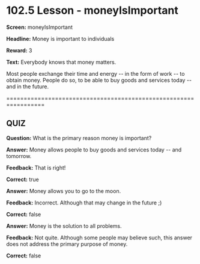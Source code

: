 # 102.5 Lesson - moneyIsImportant

**Screen:** moneyIsImportant

**Headline:** Money is important to individuals

**Reward:** 3

**Text:** Everybody knows that money matters.


Most people exchange their time and energy -- in the form of work -- to obtain money. People do so, to be able to buy goods and services today -- and in the future.


=================================================================

## QUIZ

**Question:** What is the primary reason money is important?


**Answer:** Money allows people to buy goods and services today -- and tomorrow.

**Feedback:** That is right!

**Correct:** true

**Answer:** Money allows you to go to the moon.

**Feedback:** Incorrect. Although that may change in the future ;)

**Correct:** false

**Answer:** Money is the solution to all problems.

**Feedback:** Not quite. Although some people may believe such, this answer does not address the primary purpose of money.

**Correct:** false


<figure><img src="../.gitbook/assets/image (3).png" alt=""><figcaption></figcaption></figure>


